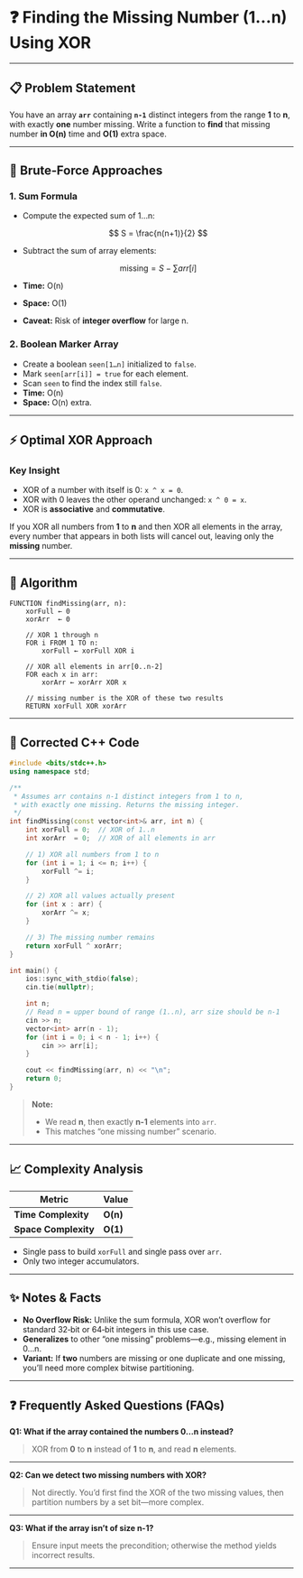 # ❓ Finding the Missing Number (1…n) Using XOR

---

## 📋 Problem Statement

You have an array **`arr`** containing **`n-1`** distinct integers from the range **1** to **n**, with exactly **one** number missing. Write a function to **find** that missing number **in O(n)** time and **O(1)** extra space.

---

## 🐢 Brute‑Force Approaches

### 1. Sum Formula

* Compute the expected sum of 1…n:

  $$
    S = \frac{n(n+1)}{2}
  $$
* Subtract the sum of array elements:

  $$
    \text{missing} = S - \sum arr[i]
  $$
* **Time:** O(n)
* **Space:** O(1)
* **Caveat:** Risk of **integer overflow** for large n.

### 2. Boolean Marker Array

* Create a boolean `seen[1…n]` initialized to `false`.
* Mark `seen[arr[i]] = true` for each element.
* Scan `seen` to find the index still `false`.
* **Time:** O(n)
* **Space:** O(n) extra.

---

## ⚡ Optimal XOR Approach

### **Key Insight**

* XOR of a number with itself is 0: `x ^ x = 0`.
* XOR with 0 leaves the other operand unchanged: `x ^ 0 = x`.
* XOR is **associative** and **commutative**.

If you XOR all numbers from **1** to **n** and then XOR all elements in the array, every number that appears in both lists will cancel out, leaving only the **missing** number.

---

## 📝 Algorithm

```text
FUNCTION findMissing(arr, n):
    xorFull ← 0
    xorArr  ← 0

    // XOR 1 through n
    FOR i FROM 1 TO n:
        xorFull ← xorFull XOR i

    // XOR all elements in arr[0..n-2]
    FOR each x in arr:
        xorArr ← xorArr XOR x

    // missing number is the XOR of these two results
    RETURN xorFull XOR xorArr
```

---

## 💾 Corrected C++ Code

```cpp
#include <bits/stdc++.h>
using namespace std;

/**
 * Assumes arr contains n-1 distinct integers from 1 to n,
 * with exactly one missing. Returns the missing integer.
 */
int findMissing(const vector<int>& arr, int n) {
    int xorFull = 0;  // XOR of 1..n
    int xorArr  = 0;  // XOR of all elements in arr

    // 1) XOR all numbers from 1 to n
    for (int i = 1; i <= n; i++) {
        xorFull ^= i;
    }

    // 2) XOR all values actually present
    for (int x : arr) {
        xorArr ^= x;
    }

    // 3) The missing number remains
    return xorFull ^ xorArr;
}

int main() {
    ios::sync_with_stdio(false);
    cin.tie(nullptr);

    int n;
    // Read n = upper bound of range (1..n), arr size should be n-1
    cin >> n;
    vector<int> arr(n - 1);
    for (int i = 0; i < n - 1; i++) {
        cin >> arr[i];
    }

    cout << findMissing(arr, n) << "\n";
    return 0;
}
```

> **Note:**
>
> * We read **n**, then exactly **n-1** elements into `arr`.
> * This matches “one missing number” scenario.

---

## 📈 Complexity Analysis

| Metric               | Value    |
| -------------------- | -------- |
| **Time Complexity**  | **O(n)** |
| **Space Complexity** | **O(1)** |

* Single pass to build `xorFull` and single pass over `arr`.
* Only two integer accumulators.

---

## ✨ Notes & Facts

* **No Overflow Risk:** Unlike the sum formula, XOR won’t overflow for standard 32‑bit or 64‑bit integers in this use case.
* **Generalizes** to other “one missing” problems—e.g., missing element in 0…n.
* **Variant:** If **two** numbers are missing or one duplicate and one missing, you’ll need more complex bitwise partitioning.

---

## ❓ Frequently Asked Questions (FAQs)

**Q1: What if the array contained the numbers 0…n instead?**

> XOR from **0** to **n** instead of **1** to **n**, and read **n** elements.

---

**Q2: Can we detect two missing numbers with XOR?**

> Not directly. You’d first find the XOR of the two missing values, then partition numbers by a set bit—more complex.

---

**Q3: What if the array isn’t of size n-1?**

> Ensure input meets the precondition; otherwise the method yields incorrect results.

---

